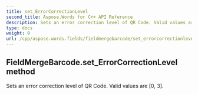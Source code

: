 ```yaml
---
title: set_ErrorCorrectionLevel
second_title: Aspose.Words for C++ API Reference
description: Sets an error correction level of QR Code. Valid values are [0, 3]. 
type: docs
weight: 0
url: /cpp/aspose.words.fields/fieldmergebarcode/set_errorcorrectionlevel/
---
```

## FieldMergeBarcode.set_ErrorCorrectionLevel method


Sets an error correction level of QR Code. Valid values are [0, 3].

